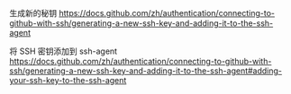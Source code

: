 生成新的秘钥
https://docs.github.com/zh/authentication/connecting-to-github-with-ssh/generating-a-new-ssh-key-and-adding-it-to-the-ssh-agent

将 SSH 密钥添加到 ssh-agent 
https://docs.github.com/zh/authentication/connecting-to-github-with-ssh/generating-a-new-ssh-key-and-adding-it-to-the-ssh-agent#adding-your-ssh-key-to-the-ssh-agent